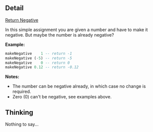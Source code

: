 ## Detail

[Return Negative](https://www.codewars.com/kata/return-negative/train/haskell)

In this simple assignment you are given a number and have to make it negative. But maybe the number is already negative?

**Example:**

```haskell
makeNegative    1 -- return -1
makeNegative (-5) -- return -5
makeNegative    0 -- return 0
makeNegative 0.12 -- return -0.12
```

**Notes:**

-   The number can be negative already, in which case no change is required.
-   Zero (0) can't be negative, see examples above.

## Thinking

Nothing to say...